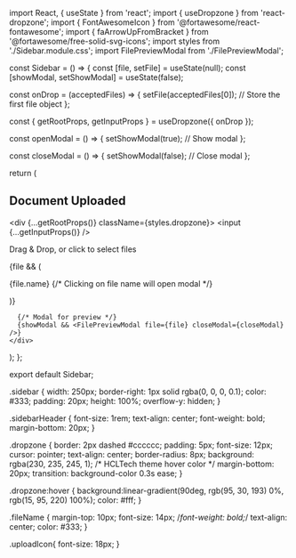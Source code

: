 import React, { useState } from 'react';
import { useDropzone } from 'react-dropzone';
import { FontAwesomeIcon } from '@fortawesome/react-fontawesome';
import { faArrowUpFromBracket } from '@fortawesome/free-solid-svg-icons';
import styles from './Sidebar.module.css';
import FilePreviewModal from './FilePreviewModal';


const Sidebar = () => {
  const [file, setFile] = useState(null);
  const [showModal, setShowModal] = useState(false);

  const onDrop = (acceptedFiles) => {
    setFile(acceptedFiles[0]); // Store the first file object
  };

  const { getRootProps, getInputProps } = useDropzone({ onDrop });

  const openModal = () => {
    setShowModal(true); // Show modal
  };

  const closeModal = () => {
    setShowModal(false); // Close modal
  };

  return (
    <div className={styles.sidebar}>
      <h2 className={styles.sidebarHeader}>Document Uploaded</h2>
      <div {...getRootProps()} className={styles.dropzone}>
        <input {...getInputProps()} />
        <p>Drag & Drop, or click to select files</p>
        <FontAwesomeIcon icon={faArrowUpFromBracket} className={styles.uploadIcon} />
      </div>
      {file && (
        <p className={styles.fileName} onClick={openModal}>
          {file.name} {/* Clicking on file name will open modal */}
        </p>
      )}

      {/* Modal for preview */}
      {showModal && <FilePreviewModal file={file} closeModal={closeModal} />}
    </div>
  );
};

export default Sidebar;




.sidebar {
     width: 250px;
    border-right: 1px solid rgba(0, 0, 0, 0.1);
    color: #333;
    padding: 20px;
    height: 100%;
    overflow-y: hidden;
}

.sidebarHeader {
  font-size: 1rem;
  text-align: center;
  font-weight: bold;
  margin-bottom: 20px;
}

.dropzone {
  border: 2px dashed #cccccc;
  padding: 5px;
  font-size: 12px;
  cursor: pointer;
  text-align: center;
  border-radius: 8px;
  background: rgba(230, 235, 245, 1); /* HCLTech theme hover color */
  margin-bottom: 20px;
  transition: background-color 0.3s ease;
}

.dropzone:hover {
  background:linear-gradient(90deg, rgb(95, 30, 193) 0%, rgb(15, 95, 220) 100%);
  color: #fff;
}

.fileName {
  margin-top: 10px;
  font-size: 14px;
  /*font-weight: bold;*/
  text-align: center;
  color: #333;
}

.uploadIcon{
    font-size: 18px;
}
